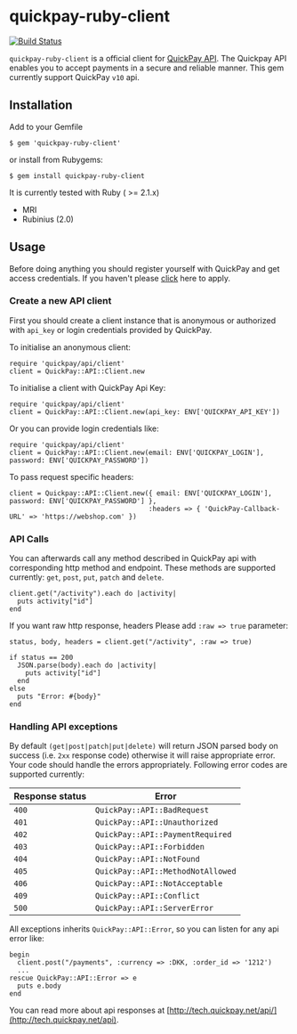 quickpay-ruby-client
======================
[![Build Status](https://travis-ci.org/QuickPay/quickpay-ruby-client.svg)](https://travis-ci.org/QuickPay/quickpay-ruby-client)

`quickpay-ruby-client` is a official client for [QuickPay API](http://tech.quickpay.net/api). The Quickpay API enables you to accept payments in a secure and reliable manner. This gem currently support QuickPay `v10` api.

## Installation

Add to your Gemfile
  
    $ gem 'quickpay-ruby-client'

or install from Rubygems:
  
    $ gem install quickpay-ruby-client
  
It is currently tested with Ruby ( >= 2.1.x)

* MRI
* Rubinius (2.0)

## Usage

Before doing anything you should register yourself with QuickPay and get access credentials. If you haven't please [click](https://quickpay.net/) here to apply.

### Create a new API client

First you should create a client instance that is anonymous or authorized with `api_key` or login credentials provided by QuickPay. 

To initialise an anonymous client:

```
require 'quickpay/api/client'
client = QuickPay::API::Client.new
```

To initialise a client with QuickPay Api Key:

```
require 'quickpay/api/client'
client = QuickPay::API::Client.new(api_key: ENV['QUICKPAY_API_KEY'])
```

Or you can provide login credentials like:

```
require 'quickpay/api/client'
client = QuickPay::API::Client.new(email: ENV['QUICKPAY_LOGIN'], password: ENV['QUICKPAY_PASSWORD'])
```

To pass request specific headers:

```
client = Quickpay::API::Client.new({ email: ENV['QUICKPAY_LOGIN'], password: ENV['QUICKPAY_PASSWORD'] }, 
                                   :headers => { 'QuickPay-Callback-URL' => 'https://webshop.com' }) 
```


### API Calls

You can afterwards call any method described in QuickPay api with corresponding http method and endpoint. These methods are supported currently: `get`, `post`, `put`, `patch` and `delete`.

```
client.get("/activity").each do |activity|
  puts activity["id"]
end

```

If you want raw http response, headers Please add `:raw => true` parameter:

```
status, body, headers = client.get("/activity", :raw => true)

if status == 200
  JSON.parse(body).each do |activity|
    puts activity["id"]
  end
else
  puts "Error: #{body}"
end

```

### Handling API exceptions

By default `(get|post|patch|put|delete)` will return JSON parsed body on success (i.e. `2xx` response code) otherwise it will raise appropriate error. Your code should handle the errors appropriately. Following error codes are supported currently:


Response status |  Error    |
----------------| ----------|
`400` | `QuickPay::API::BadRequest`
`401` | `QuickPay::API::Unauthorized` 
`402` | `QuickPay::API::PaymentRequired`
`403` | `QuickPay::API::Forbidden`
`404` | `QuickPay::API::NotFound`
`405` | `QuickPay::API::MethodNotAllowed`
`406` | `QuickPay::API::NotAcceptable`
`409` | `QuickPay::API::Conflict`
`500` | `QuickPay::API::ServerError`

All exceptions inherits `QuickPay::API::Error`, so you can listen for any api error like:

```
begin
  client.post("/payments", :currency => :DKK, :order_id => '1212')
  ... 
rescue QuickPay::API::Error => e
  puts e.body
end
```

You can read more about api responses at [http://tech.quickpay.net/api/](http://tech.quickpay.net/api).
